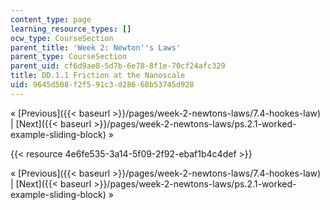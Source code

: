```yaml
---
content_type: page
learning_resource_types: []
ocw_type: CourseSection
parent_title: 'Week 2: Newton''s Laws'
parent_type: CourseSection
parent_uid: cf6d9ae8-5d7b-6e78-8f1e-70cf24afc329
title: DD.1.1 Friction at the Nanoscale
uid: 9645d508-f2f5-91c3-d286-68b53745d928
---
```


« [Previous]({{< baseurl >}}/pages/week-2-newtons-laws/7.4-hookes-law) | [Next]({{< baseurl >}}/pages/week-2-newtons-laws/ps.2.1-worked-example-sliding-block) »

{{< resource 4e6fe535-3a14-5f09-2f92-ebaf1b4c4def >}}

« [Previous]({{< baseurl >}}/pages/week-2-newtons-laws/7.4-hookes-law) | [Next]({{< baseurl >}}/pages/week-2-newtons-laws/ps.2.1-worked-example-sliding-block) »